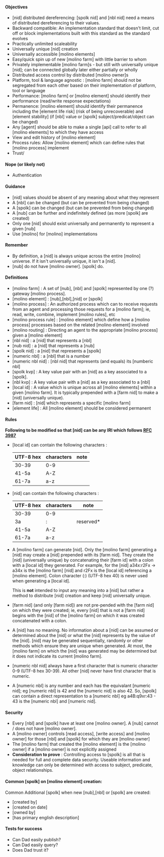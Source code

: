
#### Objectives  
* [nid] distributed dereferencing: [spolk nid] and [nbl nid] need a means of distributed dereferencing to their values.
* Backward compatible: An implementation standard that doesn't limit, cut off or block implementations built with this standard as the standard evolves
* Practically unlimited scaleability 
* Universally unique [nid] creation
* Universally accessible [molino elements]
* Easy/quick spin up of new [molino farm] with little barrier to whom
* Privately implementable [molino farm]s - but still with universally unique [nid]; can be connected globally later either partially or wholly
* Distributed access control by distributed [molino owner]s
* Platform, tool & language agnostic : [molino farm] should not be segregated from each other based on their implementation of platform, tool or language
* Performance: [molino farm] or [molino element] should identify their performance (read/write response expectations)
* Permanence: [molino element] should identify their permanence including the [element life risk]  (risk of being unrecoverable) and [element stability]  (if [nbl] value or [spolk] subject/predicat/object can be changed)
* Any [agent] should be able to make a single [api] call to refer to all [molino elements] to which they have access
* View and edit history of [molino element]
* Process rules: Allow [molino element] which can define rules that [molino process] implement
* Trust/

#### Nope (or likely not)
* Authentication

#### Guidance
* [nid] values should be absent of any meaning about what they represent
* A [nbl] can be changed (but can be prevented from being changed)
* A [spolk] can be changed (but can be prevented from being changed)
* A [nub] can be further and indefinitely defined (as more [spolk] are created)
* Only one [nid] should exist universally and permanently to represent a given [nub] 
* Use [molino] for [molino] implementations 

#### Remember
* By definition, a [nid] is always unique across the entire [molino] universe.  If it isn't universally unique, it isn't a [nid]. 
* [nub] do not have [molino owner].  [spolk] do. 

#### Definitions
* [molino farm] : A set of [nub], [nbl] and [spolk] represented by one (?) gateway [molino process].  
* [molino element] : [nub],[nbl],[nid] or [spolk]
* [molino process] : An authorized process which can to receive requests from an agent and processing those requests for a [molino farm]; ie, read, write, combine, implement [molino rules], etc
* [molino process rule] : [molino element] which define how a [molino process] processes based on the related [molino element] involved
* [molino routing] : Directing an agent to the appropriate [molino process] given a [molino element]
* [nbl nid] : a [nid] that represents a [nbl]
* [nub nid] : a [nid] that represents a [nub]
* [spolk nid] : a [nid] that represents a [spolk]
* [numeric nbl] : a [nbl] that is a number
* [numeric nbl nid] : [nbl nid] that represents (and equals) its [numberic nbl]
* [spolk kvp] : A key value pair with an [nid] as a key associated to a [spolk].  
* [nbl kvp] : A key value pair with a [nid] as a key associated to a [nbl] 
* [local id] : A value which is unique across all [molino elements] within a given [molino farm].  It is typically prepended with a [farm nid] to make a [nid] (universally unique). 
* [farm nid] : [nid] which represents a specific [molino farm]
* [element life] : All [molino element] should be considered permanent 

#### Rules 
__Following to be modified so that [nid] can be any IRI which follows [RFC 3987](http://www.ietf.org/rfc/rfc3987.txt)__

* [local id] can contain the following characters :

    | UTF-8 hex | characters   | note                |
    |-----------|--------------|---------------------|
    |   30-39   |  0-9         |                     |
    |   41-5a   |  A-Z         |                     |
    |   61-7a   |  a-z         |                     |

* [nid] can contain the following characters :

    | UTF-8 hex | characters   | note                |
    |-----------|--------------|---------------------|
    |   30-39   |  0-9         |                     |
    |   3a      |  :           | reserved*           |
    |   41-5a   |  A-Z         |                     |
    |   61-7a   |  a-z         |                     |

* A [molino farm] can generate [nid].  Only the [molino farm] generating a [nid] may create a [nid] prepended with its [farm nid].  They create the [nid]  (universally unique) by concatenating their [farm id] with a colon with a [local id] they generated.  For example, for the [nid] a34x:r2Fx -> a34x is the [molino farm] [nid] and r2Fx is the [local id] referencing a [molino element]. Colon character (:) (UTF-8 hex 40) is never used when generating a [local id].

    This is __not__ intended to input any meaning into a [nid] but rather a method to distribute [nid] creation and keep [nid] universally unique.  

* [farm nid]  (and only [farm nid]) are not pre-pended with the [farm nid] on which they were created; ie, every [nid] that is not a [farm nid] begins with the [nid] of the [molino farm] on which it was created concatenated with a colon. 

* A [nid] has no meaning.  No information about a [nid] can be assumed or determined about the [nid] or what the [nid] represents by the value of the [nid]. [nid] may be generated sequentially, randomly or other methods which ensure they are unique when generated. At most, the [molino farm] on which the [nid] was generated may be determined but it does not indicate its current [molino farm].

* [numeric nbl nid] always have a first character that is numeric character 0-9 (UTF-8 hex 30-39).  All other [nid] never have first character that is numeric. 

* A [numeric nbl] is any number and each has the equivalant [numeric nid]; eg [numeric nbl] is 42 and the [numeric nid] is also 42.  So, [spolk] can contain a direct representation to a [numeric nbl]  eg a4B:q9xr:43 - 43 is the [numeric nbl] and [numeric nid]. 


#### Security 
* Every [nbl] and [spolk] have at least one [molino owner]. A [nub] cannot / does not have [molino owner].
* A [molino owner] controls [read access], [write access] and [molino owner] for those [nbl] and [spolk] for which they are [molino owner]
* The [molino farm] that created the [molino element] is the [molino owner] if a [molino owner] is not explicitly assigned 
* __Consideration to prove__ : Controlling access to [spolk] is all that is needed for full and complete data security.  Useable information and knowledge can only be determined with access to subject, predicate, object relationships.  


#### Common [spolk] on [molino element] creation: 
Common Additional [spolk] when new [nub],[nbl] or [spolk] are created: 
* [created by] 
* [created on date] 
* [owned by] 
* [has primary english description]

#### Tests for success
* Can Dad easily publish? 
* Can Dad easily query? 
* Does Dad trust it? 

